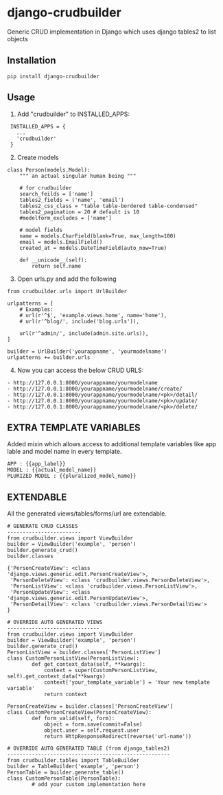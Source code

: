 # django-crudbuilder

Generic CRUD implementation in Django which uses django tables2 to list objects

Installation
------------

`pip install django-crudbuilder`

Usage
-----

1. Add "crudbuilder" to INSTALLED_APPS:
 ``` 
  INSTALLED_APPS = {
    ...
    'crudbuilder'
  }
  ```

2. Create models
``` 
class Person(models.Model):
    """ an actual singular human being """
    
    # for crudbuilder
    search_feilds = ['name']
    tables2_fields = ('name', 'email')
    tables2_css_class = "table table-bordered table-condensed"
    tables2_pagination = 20 # default is 10
    #modelform_excludes = ['name']

    # model fields
    name = models.CharField(blank=True, max_length=100)
    email = models.EmailField()
    created_at = models.DateTimeField(auto_now=True)

    def __unicode__(self):
        return self.name
``` 

3. Open urls.py and add the following
``` 
from crudbuilder.urls import UrlBuilder

urlpatterns = [
    # Examples:
    # url(r'^$', 'example.views.home', name='home'),
    # url(r'^blog/', include('blog.urls')),

    url(r'^admin/', include(admin.site.urls)),
]

builder = UrlBuilder('yourappname', 'yourmodelname')
urlpatterns += builder.urls
``` 


4. Now you can access the below CRUD URLS:
``` 
- http://127.0.0.1:8000/yourappname/yourmodelname
- http://127.0.0.1:8000/yourappname/yourmodelname/create/
- http://127.0.0.1:8000/yourappname/yourmodelname/<pk>/detail/
- http://127.0.0.1:8000/yourappname/yourmodelname/<pk>/update/
- http://127.0.0.1:8000/yourappname/yourmodelname/<pk>/delete/
```

EXTRA TEMPLATE VARIABLES
------------------------
Added mixin which allows access to additional template variables like app lable and model name in every template.

```
APP : {{app_label}}
MODEL : {{actual_model_name}}
PLURIZED MODEL : {{pluralized_model_name}}
```

EXTENDABLE
----------
All the generated views/tables/forms/url are extendable.

```
# GENERATE CRUD CLASSES
------------------------
from crudbuilder.views import ViewBuilder
builder = ViewBuilder('example', 'person')
builder.generate_crud()
builder.classes

{'PersonCreateView': <class 'django.views.generic.edit.PersonCreateView'>,
 'PersonDeleteView': <class 'crudbuilder.views.PersonDeleteView'>,
 'PersonListView': <class 'crudbuilder.views.PersonListView'>, 
 'PersonUpdateView': <class 'django.views.generic.edit.PersonUpdateView'>,
 'PersonDetailView': <class 'crudbuilder.views.PersonDetailView'>
}

# OVERRIDE AUTO GENERATED VIEWS
------------------------------
from crudbuilder.views import ViewBuilder
builder = ViewBuilder('example', 'person')
builder.generate_crud()
PersonListView = builder.classes['PersonListView']
class CustomPersonListView(PersonListView):
		def get_context_data(self, **kwargs):
			context = super(CustomPersonListView, self).get_context_data(**kwargs)
			context['your_template_variable'] = 'Your new template variable'
			return context

PersonCreateView = builder.classes['PersonCreateView']
class CustomPersonCreateView(PersonCreateView):
		def form_valid(self, form):
			object = form.save(commit=False)
			object.user = self.request.user
			return HttpResponseRedirect(reverse('url-name'))

# OVERRIDE AUTO GENERATED TABLE (from django_tables2)
-----------------------------------------------------
from crudbuilder.tables import TableBuilder
builder = TableBuilder('example', 'person')
PersonTable = builder.generate_table()
class CustomPersonTable(PersonTable):
		# add your custom implementation here
```

